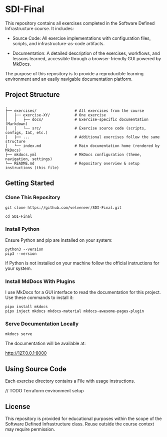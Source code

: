 # SDI-Final

This repository contains all exercises completed in the Software Defined Infrastructure course.
It includes:

- Source Code: All exercise implementations with configuration files, scripts, and infrastructure-as-code artifacts.

- Documentation: A detailed description of the exercises, workflows, and lessons learned, accessible through a browser-friendly GUI powered by MkDocs.

The purpose of this repository is to provide a reproducible learning environment and an easily navigable documentation platform.

## Project Structure 

```
.
├── exercises/                 # All exercises from the course
│   ├── exercise-XY/           # One exercise
│   │   ├── docs/              # Exercise-specific documentation (Markdown)
│   │   └── src/               # Exercise source code (scripts, configs, IaC, etc.)
│   ├── ...                    # Additional exercises follow the same structure
│   └── index.md               # Main documentation home (rendered by MkDocs)                    
├── mkdocs.yml                 # MkDocs configuration (theme, navigation, settings)
└── README.md                  # Repository overview & setup instructions (this file)
```

## Getting Started

### Clone This Repository

`git clone https://github.com/velveneer/SDI-Final.git`

`cd SDI-Final`

### Install Python 

Ensure Python and pip are installed on your system:

```
python3 --version
pip3 --version
```

If Python is not installed on your machine follow the official instructions for your system.

### Install MdDocs With Plugins

I use MkDocs for a GUI interface to read the documentation for this project. Use these commands to install it:

```
pipx install mkdocs
pipx inject mkdocs mkdocs-material mkdocs-awesome-pages-plugin
```

### Serve Documentation Locally

`mkdocs serve`

The documentation will be available at:

http://127.0.0.1:8000

## Using Source Code 

Each exercise directory contains a File with usage instructions.

// TODO 
Terraform environment setup

## License

This repository is provided for educational purposes within the scope of the Software Defined Infrastructure class. Reuse outside the course context may require permission.

